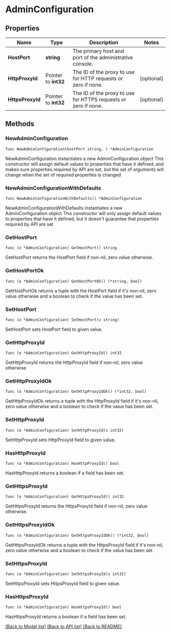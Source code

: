 # AdminConfiguration

## Properties

Name | Type | Description | Notes
------------ | ------------- | ------------- | -------------
**HostPort** | **string** | The primary host and port of the administrative console. | 
**HttpProxyId** | Pointer to **int32** | The ID of the proxy to use for HTTP requests or zero if none. | [optional] 
**HttpsProxyId** | Pointer to **int32** | The ID of the proxy to use for HTTPS requests or zero if none. | [optional] 

## Methods

### NewAdminConfiguration

`func NewAdminConfiguration(hostPort string, ) *AdminConfiguration`

NewAdminConfiguration instantiates a new AdminConfiguration object
This constructor will assign default values to properties that have it defined,
and makes sure properties required by API are set, but the set of arguments
will change when the set of required properties is changed

### NewAdminConfigurationWithDefaults

`func NewAdminConfigurationWithDefaults() *AdminConfiguration`

NewAdminConfigurationWithDefaults instantiates a new AdminConfiguration object
This constructor will only assign default values to properties that have it defined,
but it doesn't guarantee that properties required by API are set

### GetHostPort

`func (o *AdminConfiguration) GetHostPort() string`

GetHostPort returns the HostPort field if non-nil, zero value otherwise.

### GetHostPortOk

`func (o *AdminConfiguration) GetHostPortOk() (*string, bool)`

GetHostPortOk returns a tuple with the HostPort field if it's non-nil, zero value otherwise
and a boolean to check if the value has been set.

### SetHostPort

`func (o *AdminConfiguration) SetHostPort(v string)`

SetHostPort sets HostPort field to given value.


### GetHttpProxyId

`func (o *AdminConfiguration) GetHttpProxyId() int32`

GetHttpProxyId returns the HttpProxyId field if non-nil, zero value otherwise.

### GetHttpProxyIdOk

`func (o *AdminConfiguration) GetHttpProxyIdOk() (*int32, bool)`

GetHttpProxyIdOk returns a tuple with the HttpProxyId field if it's non-nil, zero value otherwise
and a boolean to check if the value has been set.

### SetHttpProxyId

`func (o *AdminConfiguration) SetHttpProxyId(v int32)`

SetHttpProxyId sets HttpProxyId field to given value.

### HasHttpProxyId

`func (o *AdminConfiguration) HasHttpProxyId() bool`

HasHttpProxyId returns a boolean if a field has been set.

### GetHttpsProxyId

`func (o *AdminConfiguration) GetHttpsProxyId() int32`

GetHttpsProxyId returns the HttpsProxyId field if non-nil, zero value otherwise.

### GetHttpsProxyIdOk

`func (o *AdminConfiguration) GetHttpsProxyIdOk() (*int32, bool)`

GetHttpsProxyIdOk returns a tuple with the HttpsProxyId field if it's non-nil, zero value otherwise
and a boolean to check if the value has been set.

### SetHttpsProxyId

`func (o *AdminConfiguration) SetHttpsProxyId(v int32)`

SetHttpsProxyId sets HttpsProxyId field to given value.

### HasHttpsProxyId

`func (o *AdminConfiguration) HasHttpsProxyId() bool`

HasHttpsProxyId returns a boolean if a field has been set.


[[Back to Model list]](../README.md#documentation-for-models) [[Back to API list]](../README.md#documentation-for-api-endpoints) [[Back to README]](../README.md)


